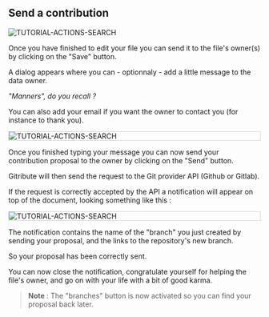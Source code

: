 ## Send a contribution

<div>
  <img
    alt="TUTORIAL-ACTIONS-SEARCH"
    src="https://raw.githubusercontent.com/multi-coop/gitribute-documentation-content/main/images/tutorial/commented/tutorial-contribution.png"
    />
</div>

Once you have finished to edit your file you can send it to the file's owner(s) by clicking on the "Save" button.

A dialog appears where you can - optionnaly - add a little message to the data owner.

_"Manners", do you recall ?_

You can also add your email if you want the owner to contact you (for instance to thank you).

<div style="border: thin solid lightgrey;">
  <img
    alt="TUTORIAL-ACTIONS-SEARCH"
    src="https://raw.githubusercontent.com/multi-coop/gitribute-documentation-content/main/images/tutorial/contribution-dialog.png"
    />
</div>

Once you finished typing your message you can now send your contribution proposal to the owner by clicking on the "Send" button.

Gitribute will then send the request to the Git provider API (Github or Gitlab).

If the request is correctly accepted by the API a notification will appear on top of the document, looking something like this :

<div style="border: thin solid lightgrey;">
  <img
    alt="TUTORIAL-ACTIONS-SEARCH"
    src="https://raw.githubusercontent.com/multi-coop/gitribute-documentation-content/main/images/tutorial/contribution-response.png"
    />
</div>

The notification contains the name of the "branch" you just created by sending your proposal, and the links to the repository's new branch.

So your proposal has been correctly sent.

You can now close the notification, congratulate yourself for helping the file's owner, and go on with your life with a bit of good karma.

> **Note** : The "branches" button is now activated so you can find your proposal back later.
